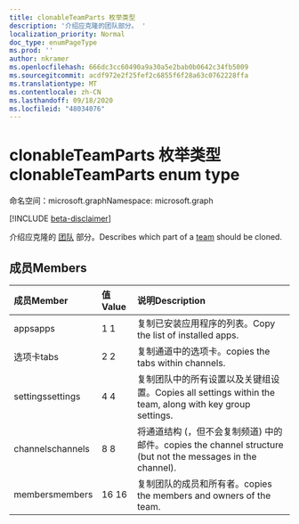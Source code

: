 ```yaml
---
title: clonableTeamParts 枚举类型
description: '介绍应克隆的团队部分。 '
localization_priority: Normal
doc_type: enumPageType
ms.prod: ''
author: nkramer
ms.openlocfilehash: 666dc3cc60490a9a30a5e2bab0b0642c34fb5009
ms.sourcegitcommit: acdf972e2f25fef2c6855f6f28a63c0762228ffa
ms.translationtype: MT
ms.contentlocale: zh-CN
ms.lasthandoff: 09/18/2020
ms.locfileid: "48034076"
---
```

# <a name="clonableteamparts-enum-type"></a><span data-ttu-id="56763-103">clonableTeamParts 枚举类型</span><span class="sxs-lookup"><span data-stu-id="56763-103">clonableTeamParts enum type</span></span>

<span data-ttu-id="56763-104">命名空间：microsoft.graph</span><span class="sxs-lookup"><span data-stu-id="56763-104">Namespace: microsoft.graph</span></span>

[!INCLUDE [beta-disclaimer](../../includes/beta-disclaimer.md)]

<span data-ttu-id="56763-105">介绍应克隆的 [团队](../resources/team.md) 部分。</span><span class="sxs-lookup"><span data-stu-id="56763-105">Describes which part of a [team](../resources/team.md) should be cloned.</span></span>

## <a name="members"></a><span data-ttu-id="56763-106">成员</span><span class="sxs-lookup"><span data-stu-id="56763-106">Members</span></span>

| <span data-ttu-id="56763-107">成员</span><span class="sxs-lookup"><span data-stu-id="56763-107">Member</span></span> | <span data-ttu-id="56763-108">值</span><span class="sxs-lookup"><span data-stu-id="56763-108">Value</span></span>| <span data-ttu-id="56763-109">说明</span><span class="sxs-lookup"><span data-stu-id="56763-109">Description</span></span> |
|:---------------|:--------|:----------|
|<span data-ttu-id="56763-110">apps</span><span class="sxs-lookup"><span data-stu-id="56763-110">apps</span></span>|<span data-ttu-id="56763-111">1 </span><span class="sxs-lookup"><span data-stu-id="56763-111">1</span></span>|<span data-ttu-id="56763-112">复制已安装应用程序的列表。</span><span class="sxs-lookup"><span data-stu-id="56763-112">Copy the list of installed apps.</span></span>|
|<span data-ttu-id="56763-113">选项卡</span><span class="sxs-lookup"><span data-stu-id="56763-113">tabs</span></span>|<span data-ttu-id="56763-114">2 </span><span class="sxs-lookup"><span data-stu-id="56763-114">2</span></span>|<span data-ttu-id="56763-115">复制通道中的选项卡。</span><span class="sxs-lookup"><span data-stu-id="56763-115">copies the tabs within channels.</span></span>|
|<span data-ttu-id="56763-116">settings</span><span class="sxs-lookup"><span data-stu-id="56763-116">settings</span></span>|<span data-ttu-id="56763-117">4 </span><span class="sxs-lookup"><span data-stu-id="56763-117">4</span></span>|<span data-ttu-id="56763-118">复制团队中的所有设置以及关键组设置。</span><span class="sxs-lookup"><span data-stu-id="56763-118">Copies all settings within the team, along with key group settings.</span></span>|
|<span data-ttu-id="56763-119">channels</span><span class="sxs-lookup"><span data-stu-id="56763-119">channels</span></span>|<span data-ttu-id="56763-120">8 </span><span class="sxs-lookup"><span data-stu-id="56763-120">8</span></span>|<span data-ttu-id="56763-121">将通道结构 (，但不会复制频道) 中的邮件。</span><span class="sxs-lookup"><span data-stu-id="56763-121">copies the channel structure (but not the messages in the channel).</span></span>|
|<span data-ttu-id="56763-122">members</span><span class="sxs-lookup"><span data-stu-id="56763-122">members</span></span>|<span data-ttu-id="56763-123">16 </span><span class="sxs-lookup"><span data-stu-id="56763-123">16</span></span>|<span data-ttu-id="56763-124">复制团队的成员和所有者。</span><span class="sxs-lookup"><span data-stu-id="56763-124">copies the members and owners of the team.</span></span>|


